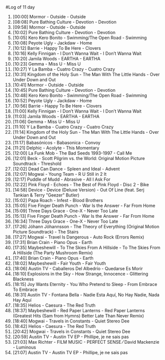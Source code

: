 #Log of 11 day

1. [00:00] Mormor - Outside - Outside
1. [08:08] Pure Bathing Culture - Devotion - Devotion
1. [09:58] Mormor - Outside - Outside
1. [10:02] Pure Bathing Culture - Devotion - Devotion
1. [10:05] Kero Kero Bonito - Swimming/The Open Road - Swimming
1. [10:08] Peyote Ugly - Jackdaw - Home
1. [10:12] Barrie - Happy To Be Here - Clovers
1. [10:16] Kelly Finnigan - I Don’t Wanna Wait - I Don’t Wanna Wait
1. [10:20] Jamila Woods - EARTHA - EARTHA
1. [10:23] Gemma - Miss U - Miss U
1. [10:27] Y La Bamba - Cuatro Crazy - Cuatro Crazy
1. [10:31] Kingdom of the Holy Sun - The Man With The Little Hands - Over Under Down and Out
1. [10:41] Mormor - Outside - Outside
1. [10:45] Pure Bathing Culture - Devotion - Devotion
1. [10:48] Kero Kero Bonito - Swimming/The Open Road - Swimming
1. [10:52] Peyote Ugly - Jackdaw - Home
1. [10:56] Barrie - Happy To Be Here - Clovers
1. [11:00] Kelly Finnigan - I Don’t Wanna Wait - I Don’t Wanna Wait
1. [11:03] Jamila Woods - EARTHA - EARTHA
1. [11:06] Gemma - Miss U - Miss U
1. [11:10] Y La Bamba - Cuatro Crazy - Cuatro Crazy
1. [11:14] Kingdom of the Holy Sun - The Man With The Little Hands - Over Under Down and Out
1. [11:17] Babasónicos - Babasonica - Convoy
1. [11:21] Delphic - Acolyte - This Momentary
1. [12:00] La Funk Mob - The Bad Seeds 1993-1997 - Call Me
1. [12:01] Beck - Scott Pilgrim vs. the World: Original Motion Picture Soundtrack - Threshold
1. [12:02] Dead Can Dance - Spleen and Ideal - Advent
1. [12:07] Mogwai - Young Team - R U Still in 2 It
1. [12:17] Puddle of Mudd - Abrasive - All I Ask For
1. [12:22] Pink Floyd - Echoes - The Best of Pink Floyd - Disc 2 - Bike
1. [14:58] Device - Device (Deluxe Version) - Out Of Line (feat. Serj Tankian & Terry "Geezer" Butler)
1. [15:02] Papa Roach - Infest - Blood Brothers
1. [15:05] Five Finger Death Punch - War Is the Answer - Far From Home
1. [15:09] Three Days Grace - One-X - Never Too Late
1. [15:13] Five Finger Death Punch - War Is the Answer - Far From Home
1. [16:34] Three Days Grace - One-X - Never Too Late
1. [17:26] Jóhann Jóhannsson - The Theory of Everything (Original Motion Picture Soundtrack) - The Stairs
1. [17:27] Mogwai - Travel Is Dangerous - Auto Rock (Errors Remix)
1. [17:31] Brian Crain - Piano Opus - Earth
1. [17:35] Maybeshewill - To The Skies From A Hillside - To The Skies From A Hillside (The Party Mushroom Remix)
1. [17:40] Brian Crain - Piano Opus - Earth
1. [18:02] Maybeshewill - Fair Youth - Fair Youth
1. [18:06] Austin TV - Caballeros Del Albedrío - Quedarse Es Morir
1. [18:10] Explosions in the Sky - How Strange, Innocence - Glittering Blackness
1. [18:15] Joy Wants Eternity - You Who Pretend to Sleep - From Embrace To Embrace
1. [18:31] Austin TV - Fontana Bella - Nadie Esta Aquí, No Hay Nadie, Nada Hay Aquí
1. [18:35] Helios - Caesura - The Red Truth
1. [18:37] Maybeshewill - Red Paper Lanterns - Red Paper Lanterns (Greatest Hits (Sam from Hymns) Better Late Than Never Remix)
1. [18:40] Mogwai - Travels in Constants - Quiet Stereo Dee
1. [18:42] Helios - Caesura - The Red Truth
1. [20:42] Mogwai - Travels in Constants - Quiet Stereo Dee
1. [20:59] Austin TV - Austin TV EP - Phillipe, je ne sais pas
1. [21:03] Max Richter - FILM MUSIC - PERFECT SENSE ⁄ David Mackenzie - Luminous
1. [21:07] Austin TV - Austin TV EP - Phillipe, je ne sais pas
